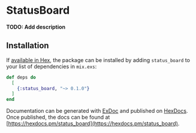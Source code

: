 # StatusBoard

**TODO: Add description**

## Installation

If [available in Hex](https://hex.pm/docs/publish), the package can be installed
by adding `status_board` to your list of dependencies in `mix.exs`:

```elixir
def deps do
  [
    {:status_board, "~> 0.1.0"}
  ]
end
```

Documentation can be generated with [ExDoc](https://github.com/elixir-lang/ex_doc)
and published on [HexDocs](https://hexdocs.pm). Once published, the docs can
be found at [https://hexdocs.pm/status_board](https://hexdocs.pm/status_board).
